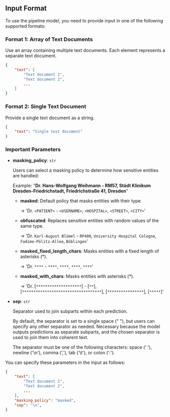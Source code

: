 ## Input Format

To use the pipeline model, you need to provide input in one of the following supported formats:

### Format 1: Array of Text Documents

Use an array containing multiple text documents. Each element represents a separate text document.

```json
{
    "text": [
        "Text document 1",
        "Text document 2",
        ...
    ]
}
```

### Format 2: Single Text Document

Provide a single text document as a string.

```json
{
    "text": "Single text document"
}
```

### Important Parameters

- **masking_policy**: `str`

    Users can select a masking policy to determine how sensitive entities are handled:

    Example: "**Dr. Hans-Wolfgang Weihmann - RM57, Städt Klinikum Dresden-Friedrichstadt, Friedrichstraße 41, Dresden**"

    - **masked**: Default policy that masks entities with their type.

      -> 'Dr.  `<PATIENT>` - `<USERNAME>`, `<HOSPITAL>`, `<STREET>`, `<CITY>`'

    - **obfuscated**: Replaces sensitive entities with random values of the same type.

      -> 'Dr.  `Karl-August Blümel` - `RP400`, `University Hospital Cologne`, `Fadime-Pölitz-Allee`, `Böblingen`'

    - **masked_fixed_length_chars**: Masks entities with a fixed length of asterisks (\*).

      -> 'Dr.  `****` - `****`, `****`, `****`, `****`'

    - **masked_with_chars**: Masks entities with asterisks (\*).

      -> 'Dr.  [`********************`] - [`**`], [`***********************************`], [`****************`], [`*****`]'

- **sep**: `str`

    Separator used to join subparts within each prediction.

    By default, the separator is set to a single space (" "), but users can specify any other separator as needed. Necessary because the model outputs predictions as separate subparts, and the chosen separator is used to join them into coherent text.

    The separator must be one of the following characters: space (' '), newline ('\n'), comma (','), tab ('\t'), or colon (':').


You can specify these parameters in the input as follows:

```json
{
    "text": [
        "Text document 1",
        "Text document 2",
        ...
    ],
    "masking_policy": "masked",
    "sep": "\n",
}
```